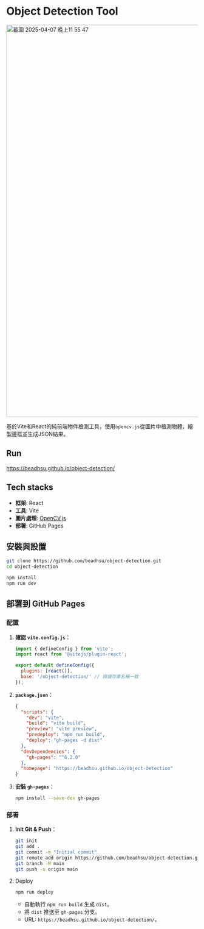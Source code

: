 # Object Detection Tool

<img width="1030" alt="截圖 2025-04-07 晚上11 55 47" src="https://github.com/user-attachments/assets/5648baa2-afff-4d38-83e6-43558e5fda08" />

基於Vite和React的純前端物件檢測工具，使用`opencv.js`從圖片中檢測物體，繪製邊框並生成JSON結果。

## Run
https://beadhsu.github.io/object-detection/

## Tech stacks
- **框架**: React
- **工具**: Vite
- **圖片處理**: [OpenCV.js](https://docs.opencv.org/4.x/d5/d10/tutorial_js_root.html)
- **部署**: GitHub Pages

## 安裝與設置
 ```bash
 git clone https://github.com/beadhsu/object-detection.git
 cd object-detection

 npm install
 npm run dev
 ```

## 部署到 GitHub Pages
### 配置
1. **確認 `vite.config.js`**：
   ```javascript
   import { defineConfig } from 'vite';
   import react from '@vitejs/plugin-react';

   export default defineConfig({
     plugins: [react()],
     base: '/object-detection/' // 與儲存庫名稱一致
   });
   ```

2. **`package.json`**：
   ```json
   {
     "scripts": {
       "dev": "vite",
       "build": "vite build",
       "preview": "vite preview",
       "predeploy": "npm run build",
       "deploy": "gh-pages -d dist"
     },
     "devDependencies": {
       "gh-pages": "^6.2.0"
     },
     "homepage": "https://beadhsu.github.io/object-detection"
   }
   ```

3. **安裝 `gh-pages`**：
   ```bash
   npm install --save-dev gh-pages
   ```

### 部署
1. **Init Git & Push**：
   ```bash
   git init
   git add .
   git commit -m "Initial commit"
   git remote add origin https://github.com/beadhsu/object-detection.git
   git branch -M main
   git push -u origin main
   ```

2. Deploy
   ```bash
   npm run deploy
   ```
   - 自動執行 `npm run build` 生成 `dist`。
   - 將 `dist` 推送至 `gh-pages` 分支。
   - URL: `https://beadhsu.github.io/object-detection/`。
